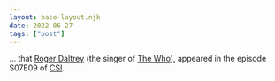 ```yaml
---
layout: base-layout.njk
date: 2022-06-27
tags: ["post"]
---
```


... that [Roger Daltrey](https://en.wikipedia.org/wiki/Roger_Daltrey) (the singer of [The Who](https://en.wikipedia.org/wiki/The_Who)), appeared in the episode S07E09 of [CSI](https://en.wikipedia.org/wiki/CSI:_Crime_Scene_Investigation).
